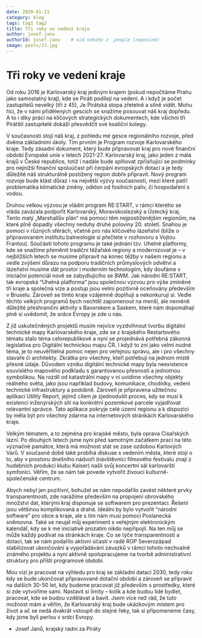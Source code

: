 ```yaml
---
date: 2020-01-23
category: blog
tags: tag1 tag2
title: Tři roky ve vedení kraje
author: josef.janu
authorId: josef.janu    # uid nekoho z _people (nepoviné)
image: posts/JJ.jpg
---
```


# Tři roky ve vedení kraje

Od roku 2016 je Karlovarský kraj jediným krajem (pokud nepočítáme Prahu jako samostatný kraj), 
kde se Piráti podílejí na vedení. A i když je počet zastupitelů nevelký (tři z 45), Je Pirátská
stopa zřetelně a silně vidět. Mohu říci, že v námi přidělených gescích se snažíme posouvat náš 
kraj dopředu. A to i díky práci na klíčových strategických dokumentech, kde všichni tři Pirátští 
zastupitelé dokáží přesvědčit své koaliční kolegy.

V současnosti stojí náš kraj, z pohledu mé gesce regionálního rozvoje, před dvěma základními úkoly.
Tím prvním je Program rozvoje Karlovarského kraje. Tedy zásadní dokument, který bude připravovat kraj 
pro nové finanční období Evropské unie v letech 2021-27. Karlovarský kraj, jako jeden z mála krajů v
České republice, totiž i nadále bude splňovat zpřísňující se podmínky pro nejnižší finanční spoluúčast
při čerpání evropských dotací a je tedy důležité náš strukturálně postižený region dobře připravit. Nový program 
rozvoje bude klást důraz i na největší výzvy současnosti, mezi které patří problematika klimatické změny, odklon 
od fosilních paliv, či hospodaření s vodou.

Druhou velkou výzvou je vládní program RE:START, v rámci kterého se vláda zavázala podpořit Karlovarský, 
Moravskoslezský a Ústecký kraj. Tento malý „Marshallův plán“ má pomoci těm nejpostiženějším regionům, na které 
plně dopadly všechny neduhy druhé poloviny 20. století. Snahou je pomoci v různých sférách, včetně pro nás klíčového 
lázeňství (blíže o připravovaném institutu balneologie si přečtete v rozhovoru s Vojtou Frantou). Součástí tohoto 
programu je také jednání tzv. Uhelné platformy, kde se snažíme přeměnit tradiční těžařské regiony a modernizovat je – v 
nejbližších letech se musíme připravit na konec těžby v našem regionu a vedle zvýšení důrazu na podporu tradičních průmyslových
odvětví a lázeňství musíme dát prostor i moderním technologiím, kdy doufáme v iniciační potenciál nově se zabydlujícího se BWM. 
Jak národní RE:START, tak evropská “Uhelná platforma” jsou společnou výzvou pro výše zmíněné tři kraje a společná vize a postup 
jsou velmi pozitivně oceňovány především v Bruselu. Zároveň se tímto kraje vzájemně doplňují a nekonkurují si. Vedle těchto
velkých programů bych nechtěl zapomenout na menší, ale neméně důležité přeshraniční aktivity s Bavorskem a Saskem, které nám 
dopomáhají plně si uvědomit, že srdce Evropy je zde u nás.

Z již uskutečněných projektů musím nejvíce vyzdvihnout tvorbu digitální technické mapy Karlovarského kraje, 
zde se z krajského Restartového tématu stalo téma celorepublikové a nyní se projednává potřebná zákonná legislativa 
pro Digitální technickou mapu ČR. I když to zní jako velmi nudné téma, je to neuvěřitelná pomoc nejen pro veřejnou správu, 
ale i pro všechny stavaře či architekty. Zkrátka pro všechny, kteří potřebují na jednom místě přesné údaje. Důvodem vzniku 
digitální technické mapy byla neexistence souvislého mapového podkladu s garantovanou přesností a jednotnou symbolikou. Na rozdíl
od katastrální mapy v ní uvidíme všechny objekty reálného světa, jako jsou například budovy, komunikace, chodníky, vedení technické
infrastruktury a podobně. Zároveň je připravena užitečnou aplikaci Utility Report, jejímž cílem je zjednodušit proces, kdy se musí
k existenci inženýrských sítí na konkrétní pozemkové parcele vyjadřovat relevantní správce. Tato aplikace pokryje celé území
regionu a k dispozici by měla být pro všechny zdarma na internetových stránkách Karlovarského kraje.

Velkým tématem, a to zejména pro krajské město, byla oprava Císařských lázní. Po dlouhých letech jsme nyní před samotným 
začátkem prací na této význačné památce, která má možnost stát se zase ozdobou Karlových Varů. V současné době také probíhá
diskuse s vedením města, které stojí o to, aby v prostoru dnešního nádvoří (návštěvníci filmového festivalu znají z hudebních
produkcí klubu Kaiser) našli svůj koncertní sál karlovarští symfonici. Věřím, že se nám tak povede vytvořit živoucí 
kulturně-společenské centrum.

Abych nebyl jen pozitivní, bohužel se nám nepodařilo zavést některé prvky transparentnosti, 
zde narážíme především na propojení obrovského množství dat, kterými kraj disponuje se softwarem pro
prezentaci. Řešení jsou většinou komplikovaná a drahá. Ideální by bylo vytvořit “národní software” pro obce a kraje, 
ale s tím nám musí pomoci Poslanecká sněmovna. Také se neujal můj experiment s veřejným elektronickým kalendář, kdy se k 
mé iniciativě prozatím nikdo nepřipojil. Na ten můj se může každý podívat na stránkách kraje. Co se týče transparentnosti
a dotací, tak se nám podařilo aktivní účastí v radě ROP Severozápad stabilizovat ukončování a vypořádávání závazků v rámci
tohoto nechvalně známého projektu a nyní aktivně spolupracujeme na tvorbě administrativní struktury pro příští programové období.

Mou vizí je pracovat na výhledu pro kraj se základní datací 2030, tedy roku kdy se bude ukončovat připravované 
dotační období a zároveň se připravit na dalších 30-50 let, kdy budeme pracovat již především s prostředky, 
které si zde vytvoříme sami. Nastavit si limity – kolik a kde budou lidé bydlet, pracovat, kde se budou vzdělávat 
a bavit. Jsem více než rád, že tuto možnost mám a věřím, že Karlovarský kraj bude ukázkovým místem pro život a ač 
se nedá dvakrát vstoupit do stejné řeky, tak si připomeneme časy, kdy jsme byli perlou v srdci Evropy. 

- Josef Janů,
krajský radní za Piráty
